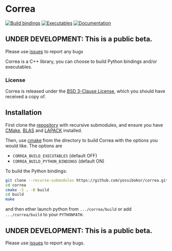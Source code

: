# Correa 
[![Build bindings](https://github.com/yossibokor/correa/actions/workflows/bindings.yml/badge.svg?branch=master)](https://github.com/yossibokor/correa/actions/workflows/bindings.yml)
[![Executables](https://github.com/yossibokor/correa/actions/workflows/executables.yml/badge.svg?branch=master)](https://github.com/yossibokor/correa/actions/workflows/executables.yml)
[![Documentation](https://github.com/yossibokor/correa/actions/workflows/documentation.yml/badge.svg?branch=master&event=push)](https://github.com/yossibokor/correa/actions/workflows/documentation.yml)

## UNDER DEVELOPMENT: This is a public beta. 
Please use [issues](https://github.com/yossibokor/correa/issues) to report any bugs

Correa is a C++ library, you can choose to build Python bindings and/or executables. 

### License

Correa is released under the [BSD 3-Clause License](md_LICENSE.html), which you should have received a copy of.


## Installation

First clone the [repository](https://github.com/yossibokor/correa) with recursive submodules, and ensure you have [CMake](https://cmake.org/), [BLAS](https://www.netlib.org/blas/) and [LAPACK](https://www.netlib.org/lapack/) installed.

Then, use [cmake](https://cmake.org/) from the directory to build Correa with the options you would like. The options are
- `CORREA_BUILD_EXECUTABLES` (default OFF)
- `CORREA_BUILD_PYTHON_BINDINGS` (default ON)


To build the Python bindings:
```bash
git clone --recurse-submodules https://github.com/yossibokor/correa.git
cd correa
cmake -S . -B build
cd build
make
```

and then ether launch python from `.../correa/build` or add `.../correa/build` to your `PYTHONPATH`.

## UNDER DEVELOPMENT: This is a public beta. 
Please use [issues](https://github.com/yossibokor/correa/issues) to report any bugs.
